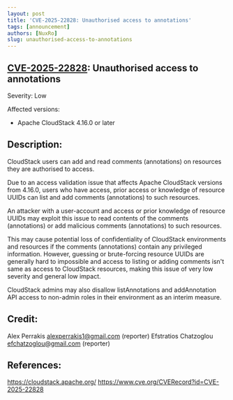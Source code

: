 ```yaml
---
layout: post
title: 'CVE-2025-22828: Unauthorised access to annotations'
tags: [announcement]
authors: [NuxRo]
slug: unauthorised-access-to-annotations
---
```


## [CVE-2025-22828](https://www.cve.org/CVERecord?id=CVE-2025-22828): Unauthorised access to annotations

Severity: Low

Affected versions:

- Apache CloudStack 4.16.0 or later

## Description:

CloudStack users can add and read comments (annotations) on resources they are authorised to access. 

Due to an access validation issue that affects Apache CloudStack versions from 4.16.0, users who have access, prior access or knowledge of resource UUIDs can list and add comments (annotations) to such resources. 

An attacker with a user-account and access or prior knowledge of resource UUIDs may exploit this issue to read contents of the comments (annotations) or add malicious comments (annotations) to such resources. 

This may cause potential loss of confidentiality of CloudStack environments and resources if the comments (annotations) contain any privileged information. However, guessing or brute-forcing resource UUIDs are generally hard to impossible and access to listing or adding comments isn't same as access to CloudStack resources, making this issue of very low severity and general low impact.


CloudStack admins may also disallow listAnnotations and addAnnotation API access to non-admin roles in their environment as an interim measure.

## Credit:

Alex Perrakis <alexperrakis1@gmail.com> (reporter)
Efstratios Chatzoglou <efchatzoglou@gmail.com> (reporter)

## References:

https://cloudstack.apache.org/
https://www.cve.org/CVERecord?id=CVE-2025-22828
